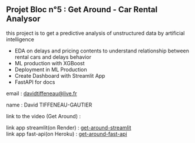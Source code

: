 ## Projet Bloc n°5 : Get Around - Car Rental Analysor

this project is to get a predictive analysis of unstructured data by artificial intelligence

* EDA on delays and pricing contents to understand relationship between rental cars and delays behavior
* ML production with XGBoost
* Deployment in ML Production
* Create Dashboard with Streamlit App
* FastAPI for docs

email : davidtiffeneau@live.fr

name : David TIFFENEAU-GAUTIER

link to the video (Get Around) : 

link app streamlit(on Render) : [get-around-streamlit](https://get-around-deployment.onrender.com/)</br>
link app fast-api(on Heroku) : [get-around-fast-api](https://get-around-fastapi.herokuapp.com/docs)